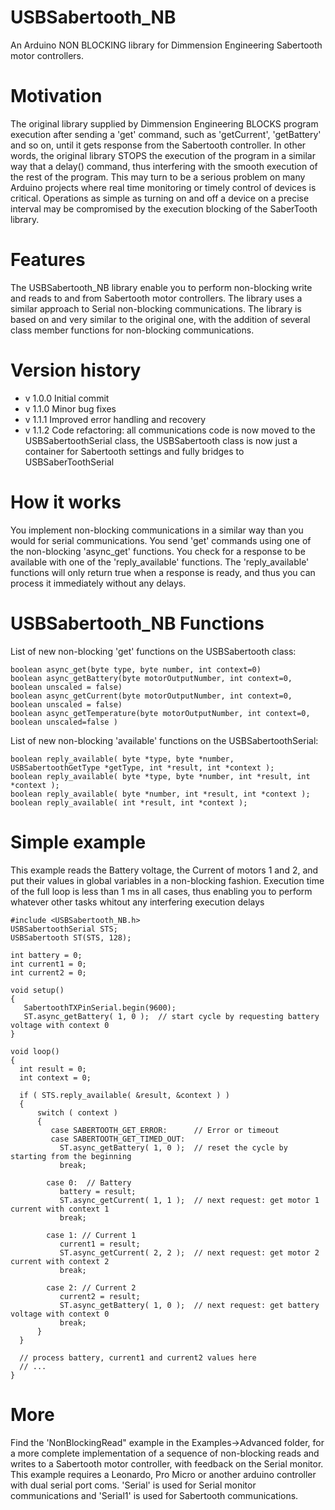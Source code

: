 # USBSabertooth_NB

An Arduino NON BLOCKING library for Dimmension Engineering Sabertooth motor controllers.

# Motivation

The original library supplied by Dimmension Engineering BLOCKS program execution after sending a 'get' command, such as 'getCurrent', 'getBattery' and so on, until it gets response from the Sabertooth controller. In other words, the original library STOPS the execution of the program in a similar way that a delay() command, thus interfering with the smooth execution of the rest of the program. This may turn to be a serious problem on many Arduino projects where real time monitoring or timely control of devices is critical. Operations as simple as turning on and off a device on a precise interval may be compromised by the execution blocking of the SaberTooth library.

# Features

The USBSabertooth_NB library enable you to perform non-blocking write and reads to and from Sabertooth motor controllers. The library uses a similar approach to Serial non-blocking communications. The library is based on and very similar to the original one, with the addition of several class member functions for non-blocking communications.

# Version history

- v 1.0.0   Initial commit
- v 1.1.0   Minor bug fixes
- v 1.1.1   Improved error handling and recovery
- v 1.1.2   Code refactoring: all communications code is now moved to the USBSabertoothSerial class, the USBSabertooth class is now just a container for Sabertooth settings and fully bridges to USBSaberToothSerial 

# How it works

You implement non-blocking communications in a similar way than you would for serial communications. You send 'get' commands using one of the non-blocking 'async_get' functions. You check for a response to be available with one of the 'reply_available' functions. The 'reply_available' functions will only return true when a response is ready, and thus you can process it immediately without any delays. 

# USBSabertooth_NB Functions

List of new non-blocking 'get' functions on the USBSabertooth class:
```
boolean async_get(byte type, byte number, int context=0)
boolean async_getBattery(byte motorOutputNumber, int context=0, boolean unscaled = false)
boolean async_getCurrent(byte motorOutputNumber, int context=0, boolean unscaled = false)
boolean async_getTemperature(byte motorOutputNumber, int context=0, boolean unscaled=false )
```

List of new non-blocking 'available' functions on the USBSabertoothSerial:
```
boolean reply_available( byte *type, byte *number, USBSabertoothGetType *getType, int *result, int *context );
boolean reply_available( byte *type, byte *number, int *result, int *context );
boolean reply_available( byte *number, int *result, int *context );
boolean reply_available( int *result, int *context );
```

# Simple example

This example reads the Battery voltage, the Current of motors 1 and 2, and put their values in global variables in a non-blocking fashion. Execution time of the full loop is less than 1 ms in all cases, thus enabling you to perform whatever other tasks whitout any interfering execution delays

```
#include <USBSabertooth_NB.h>
USBSabertoothSerial STS; 
USBSabertooth ST(STS, 128);

int battery = 0;
int current1 = 0;
int current2 = 0;

void setup() 
{ 
   SabertoothTXPinSerial.begin(9600); 
   ST.async_getBattery( 1, 0 );  // start cycle by requesting battery voltage with context 0
}

void loop() 
{
  int result = 0;
  int context = 0;
  
  if ( STS.reply_available( &result, &context ) )
  {
      switch ( context )
      {
         case SABERTOOTH_GET_ERROR:      // Error or timeout
         case SABERTOOTH_GET_TIMED_OUT:  
           ST.async_getBattery( 1, 0 );  // reset the cycle by starting from the beginning
           break;
           
        case 0:  // Battery  
           battery = result;
           ST.async_getCurrent( 1, 1 );  // next request: get motor 1 current with context 1
           break;
           
        case 1: // Current 1
           current1 = result;
           ST.async_getCurrent( 2, 2 );  // next request: get motor 2 current with context 2
           break;

        case 2: // Current 2
           current2 = result;
           ST.async_getBattery( 1, 0 );  // next request: get battery voltage with context 0
           break;
      } 
  }

  // process battery, current1 and current2 values here
  // ...
}

```

# More

Find the 'NonBlockingRead" example in the Examples->Advanced folder, for a more complete implementation of a sequence of non-blocking reads and writes to a Sabertooth motor controller, with feedback on the Serial monitor. This example requires a Leonardo, Pro Micro or another arduino controller with dual serial port coms. 'Serial' is used for Serial monitor communications and 'Serial1' is used for Sabertooth communications.

